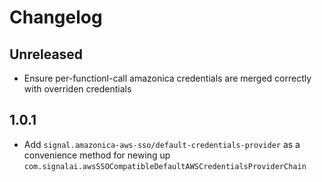 # Changelog

## Unreleased

- Ensure per-functionl-call amazonica credentials are merged correctly with overriden credentials

## 1.0.1

- Add `signal.amazonica-aws-sso/default-credentials-provider` as a convenience method for newing up `com.signalai.awsSSOCompatibleDefaultAWSCredentialsProviderChain`
